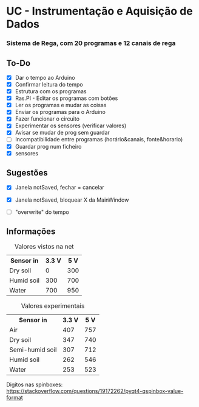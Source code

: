 # UC - Instrumentação e Aquisição de Dados
### Sistema de Rega, com 20 programas e 12 canais de rega

## To-Do
- [X] Dar o tempo ao Arduino
- [X] Confirmar leitura do tempo
- [X] Estrutura com os programas
- [X] Ras.PI - Editar os programas com botões
- [X] Ler os programas e mudar as coisas
- [X] Enviar os programas para o Arduino
- [X] Fazer funcionar o circuito
- [X] Experimentar os sensores (verificar valores)
- [X] Avisar se mudar de prog sem guardar
- [ ] Incompatibilidade entre programas (horário&canais, fonte&horario)
- [X] Guardar prog num ficheiro
- [X] sensores

## Sugestões
- [X] Janela notSaved, fechar = cancelar
- [X] Janela notSaved, bloquear X da MainWindow
- [ ] "overwrite" do tempo


## Informações
<table>
	<caption>Valores vistos na net</caption>
	<tr>
		<th>Sensor in</th>
		<th>3.3 V</th>
		<th>5 V</th>
  	</tr>
  	<tr>
    		<td>Dry soil</td>
    		<td>0</td>
    		<td>300</td>
  	</tr>
  	<tr>
		<td>Humid soil</td>
		<td>300</td>
		<td>700</td>
  	</tr>
  	<tr>
		<td>Water</td>
		<td>700</td>
		<td>950</td>
  	</tr>
</table>

<table>
	<caption>Valores experimentais</caption>
	<tr>
		<th>Sensor in</th>
		<th>3.3 V</th>
		<th>5 V</th>
  	</tr>
  	<tr>
    		<td>Air</td>
    		<td>407</td>
    		<td>757</td>
  	</tr>
  	<tr>
		<td>Dry soil</td>
		<td>347</td>
		<td>740</td>
  	</tr>
  	<tr>
		<td>Semi-humid soil</td>
		<td>307</td>
		<td>712</td>
  	</tr>
  	<tr>
		<td>Humid soil</td>
		<td>262</td>
		<td>546</td>
  	</tr>
  	<tr>
		<td>Water</td>
		<td>253</td>
		<td>523</td>
  	</tr>
</table>

Digitos nas spinboxes: https://stackoverflow.com/questions/19172262/pyqt4-qspinbox-value-format
